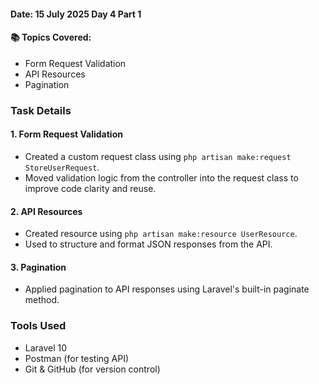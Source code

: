 #### Date: 15 July 2025  Day 4 Part 1

#### 📚 Topics Covered:
-  Form Request Validation  
-  API Resources  
-  Pagination  


###  Task Details

#### 1. Form Request Validation
- Created a custom request class using `php artisan make:request StoreUserRequest`.
- Moved validation logic from the controller into the request class to improve code clarity and reuse.

#### 2. API Resources
- Created resource using `php artisan make:resource UserResource`.
- Used to structure and format JSON responses from the API.

#### 3. Pagination
- Applied pagination to API responses using Laravel's built-in paginate method.

### Tools Used
- Laravel 10
- Postman (for testing API)
- Git & GitHub (for version control)
